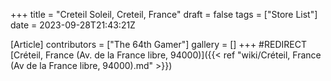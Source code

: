 +++
title = "Creteil Soleil, Creteil, France"
draft = false
tags = ["Store List"]
date = 2023-09-28T21:43:21Z

[Article]
contributors = ["The 64th Gamer"]
gallery = []
+++
#REDIRECT [Créteil, France (Av. de la France libre, 94000)]({{< ref "wiki/Créteil, France (Av de la France libre, 94000).md" >}})